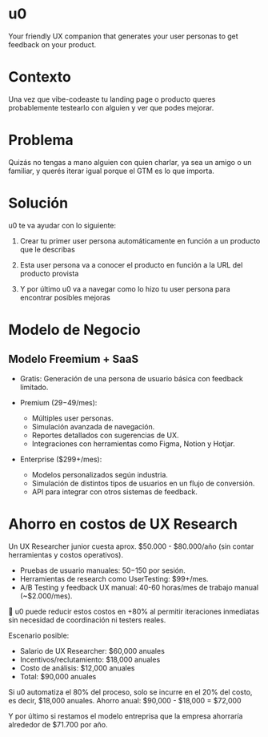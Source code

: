 # u0

Your friendly UX companion that generates your user personas to get feedback on your product.

# Contexto

Una vez que vibe-codeaste tu landing page o producto queres probablemente testearlo con alguien y ver que podes mejorar.

# Problema

Quizás no tengas a mano alguien con quien charlar, ya sea un amigo o un familiar, y querés iterar igual porque el GTM es lo que importa.

# Solución

u0 te va ayudar con lo siguiente:

1. Crear tu primer user persona automáticamente en función a un producto que le describas





2. Esta user persona va a conocer el producto en función a la URL del producto provista





3. Y por último u0 va a navegar como lo hizo tu user persona para encontrar posibles mejoras


# Modelo de Negocio

## Modelo Freemium + SaaS
- Gratis:
  Generación de una persona de usuario básica con feedback limitado.

- Premium ($29-$49/mes):

    * Múltiples user personas.
    * Simulación avanzada de navegación.
    * Reportes detallados con sugerencias de UX.
    * Integraciones con herramientas como Figma, Notion y Hotjar.

- Enterprise ($299+/mes):

    * Modelos personalizados según industria.
    * Simulación de distintos tipos de usuarios en un flujo de conversión.
    * API para integrar con otros sistemas de feedback.


# Ahorro en costos de UX Research
Un UX Researcher junior cuesta aprox. $50.000 - $80.000/año (sin contar herramientas y costos operativos).

- Pruebas de usuario manuales: $50-$150 por sesión.
- Herramientas de research como UserTesting: $99+/mes.
- A/B Testing y feedback UX manual: 40-60 horas/mes de trabajo manual (~$2.000/mes).

🔹 u0 puede reducir estos costos en +80% al permitir iteraciones inmediatas sin necesidad de coordinación ni testers reales.

Escenario posible:

- Salario de UX Researcher: $60,000 anuales
- Incentivos/reclutamiento: $18,000 anuales
- Costo de análisis: $12,000 anuales
- Total: $90,000 anuales

Si u0 automatiza el 80% del proceso, solo se incurre en el 20% del costo, es decir, $18,000 anuales.
Ahorro anual: $90,000 - $18,000 = $72,000

Y por último si restamos el modelo entreprisa que la empresa ahorraría alrededor de $71.700 por año.
